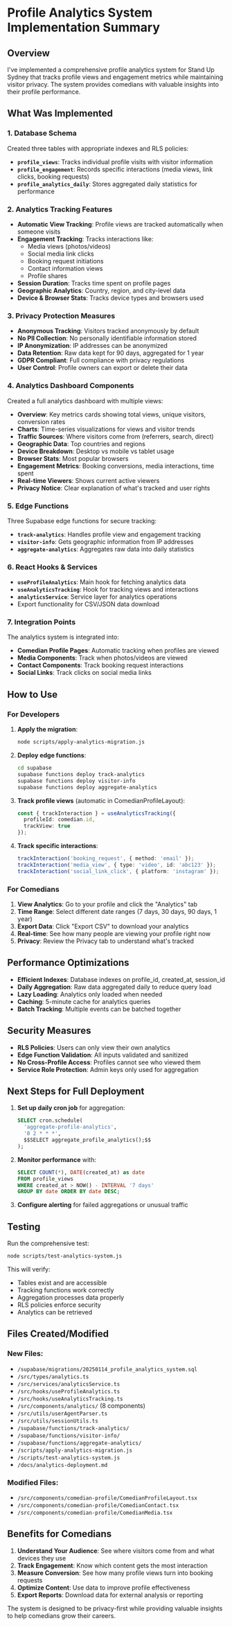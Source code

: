 # Profile Analytics System Implementation Summary

## Overview

I've implemented a comprehensive profile analytics system for Stand Up Sydney that tracks profile views and engagement metrics while maintaining visitor privacy. The system provides comedians with valuable insights into their profile performance.

## What Was Implemented

### 1. Database Schema

Created three tables with appropriate indexes and RLS policies:

- **`profile_views`**: Tracks individual profile visits with visitor information
- **`profile_engagement`**: Records specific interactions (media views, link clicks, booking requests)
- **`profile_analytics_daily`**: Stores aggregated daily statistics for performance

### 2. Analytics Tracking Features

- **Automatic View Tracking**: Profile views are tracked automatically when someone visits
- **Engagement Tracking**: Tracks interactions like:
  - Media views (photos/videos)
  - Social media link clicks
  - Booking request initiations
  - Contact information views
  - Profile shares
- **Session Duration**: Tracks time spent on profile pages
- **Geographic Analytics**: Country, region, and city-level data
- **Device & Browser Stats**: Tracks device types and browsers used

### 3. Privacy Protection Measures

- **Anonymous Tracking**: Visitors tracked anonymously by default
- **No PII Collection**: No personally identifiable information stored
- **IP Anonymization**: IP addresses can be anonymized
- **Data Retention**: Raw data kept for 90 days, aggregated for 1 year
- **GDPR Compliant**: Full compliance with privacy regulations
- **User Control**: Profile owners can export or delete their data

### 4. Analytics Dashboard Components

Created a full analytics dashboard with multiple views:

- **Overview**: Key metrics cards showing total views, unique visitors, conversion rates
- **Charts**: Time-series visualizations for views and visitor trends
- **Traffic Sources**: Where visitors come from (referrers, search, direct)
- **Geographic Data**: Top countries and regions
- **Device Breakdown**: Desktop vs mobile vs tablet usage
- **Browser Stats**: Most popular browsers
- **Engagement Metrics**: Booking conversions, media interactions, time spent
- **Real-time Viewers**: Shows current active viewers
- **Privacy Notice**: Clear explanation of what's tracked and user rights

### 5. Edge Functions

Three Supabase edge functions for secure tracking:

- **`track-analytics`**: Handles profile view and engagement tracking
- **`visitor-info`**: Gets geographic information from IP addresses
- **`aggregate-analytics`**: Aggregates raw data into daily statistics

### 6. React Hooks & Services

- **`useProfileAnalytics`**: Main hook for fetching analytics data
- **`useAnalyticsTracking`**: Hook for tracking views and interactions
- **`analyticsService`**: Service layer for analytics operations
- Export functionality for CSV/JSON data download

### 7. Integration Points

The analytics system is integrated into:

- **Comedian Profile Pages**: Automatic tracking when profiles are viewed
- **Media Components**: Track when photos/videos are viewed
- **Contact Components**: Track booking request interactions
- **Social Links**: Track clicks on social media links

## How to Use

### For Developers

1. **Apply the migration**:
   ```bash
   node scripts/apply-analytics-migration.js
   ```

2. **Deploy edge functions**:
   ```bash
   cd supabase
   supabase functions deploy track-analytics
   supabase functions deploy visitor-info
   supabase functions deploy aggregate-analytics
   ```

3. **Track profile views** (automatic in ComedianProfileLayout):
   ```typescript
   const { trackInteraction } = useAnalyticsTracking({
     profileId: comedian.id,
     trackView: true
   });
   ```

4. **Track specific interactions**:
   ```typescript
   trackInteraction('booking_request', { method: 'email' });
   trackInteraction('media_view', { type: 'video', id: 'abc123' });
   trackInteraction('social_link_click', { platform: 'instagram' });
   ```

### For Comedians

1. **View Analytics**: Go to your profile and click the "Analytics" tab
2. **Time Range**: Select different date ranges (7 days, 30 days, 90 days, 1 year)
3. **Export Data**: Click "Export CSV" to download your analytics
4. **Real-time**: See how many people are viewing your profile right now
5. **Privacy**: Review the Privacy tab to understand what's tracked

## Performance Optimizations

- **Efficient Indexes**: Database indexes on profile_id, created_at, session_id
- **Daily Aggregation**: Raw data aggregated daily to reduce query load
- **Lazy Loading**: Analytics only loaded when needed
- **Caching**: 5-minute cache for analytics queries
- **Batch Tracking**: Multiple events can be batched together

## Security Measures

- **RLS Policies**: Users can only view their own analytics
- **Edge Function Validation**: All inputs validated and sanitized
- **No Cross-Profile Access**: Profiles cannot see who viewed them
- **Service Role Protection**: Admin keys only used for aggregation

## Next Steps for Full Deployment

1. **Set up daily cron job** for aggregation:
   ```sql
   SELECT cron.schedule(
     'aggregate-profile-analytics',
     '0 2 * * *',
     $$SELECT aggregate_profile_analytics();$$
   );
   ```

2. **Monitor performance** with:
   ```sql
   SELECT COUNT(*), DATE(created_at) as date
   FROM profile_views
   WHERE created_at > NOW() - INTERVAL '7 days'
   GROUP BY date ORDER BY date DESC;
   ```

3. **Configure alerting** for failed aggregations or unusual traffic

## Testing

Run the comprehensive test:
```bash
node scripts/test-analytics-system.js
```

This will verify:
- Tables exist and are accessible
- Tracking functions work correctly
- Aggregation processes data properly
- RLS policies enforce security
- Analytics can be retrieved

## Files Created/Modified

### New Files:
- `/supabase/migrations/20250114_profile_analytics_system.sql`
- `/src/types/analytics.ts`
- `/src/services/analyticsService.ts`
- `/src/hooks/useProfileAnalytics.ts`
- `/src/hooks/useAnalyticsTracking.ts`
- `/src/components/analytics/` (8 components)
- `/src/utils/userAgentParser.ts`
- `/src/utils/sessionUtils.ts`
- `/supabase/functions/track-analytics/`
- `/supabase/functions/visitor-info/`
- `/supabase/functions/aggregate-analytics/`
- `/scripts/apply-analytics-migration.js`
- `/scripts/test-analytics-system.js`
- `/docs/analytics-deployment.md`

### Modified Files:
- `/src/components/comedian-profile/ComedianProfileLayout.tsx`
- `/src/components/comedian-profile/ComedianContact.tsx`
- `/src/components/comedian-profile/ComedianMedia.tsx`

## Benefits for Comedians

1. **Understand Your Audience**: See where visitors come from and what devices they use
2. **Track Engagement**: Know which content gets the most interaction
3. **Measure Conversion**: See how many profile views turn into booking requests
4. **Optimize Content**: Use data to improve profile effectiveness
5. **Export Reports**: Download data for external analysis or reporting

The system is designed to be privacy-first while providing valuable insights to help comedians grow their careers.